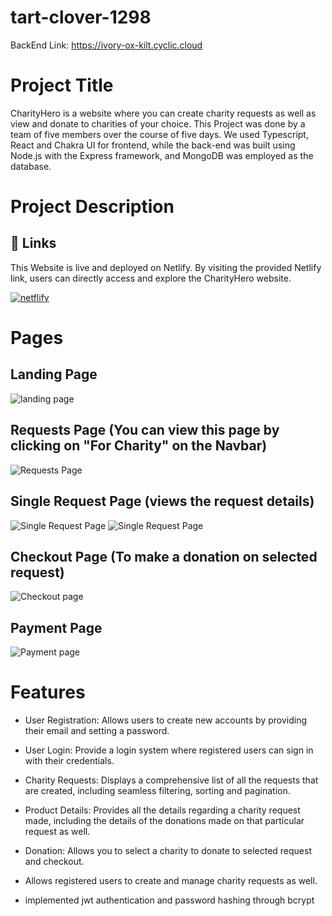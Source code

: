 # tart-clover-1298

BackEnd Link:
https://ivory-ox-kilt.cyclic.cloud

# Project Title
CharityHero is a website where you can create charity requests as well as view and donate to charities of your choice. This Project was done by a team of five members over the course of five days. We used Typescript, React and Chakra UI for frontend, while the back-end was built using Node.js with the Express framework, and MongoDB was employed as the database.

# Project Description


## 🔗 Links

This Website is live and deployed on Netlify.
By visiting the provided Netlify link, users can directly access and explore the CharityHero website.

[![netflify](https://img.shields.io/badge/netflify-blue?style=for-the-badge&logo=netflify&logoColor=white)](https://charityhero.vercel.app/)

# Pages

## Landing Page 

![landing page](https://res.cloudinary.com/dsixdct6o/image/upload/v1695676487/Screenshot_2023-09-26_at_02.33.47_nj7caj.png)


## Requests Page (You can view this page by clicking on "For Charity" on the Navbar)

![Requests Page](https://res.cloudinary.com/dsixdct6o/image/upload/v1695676489/Screenshot_2023-09-26_at_02.34.28_un9mwe.png)


## Single Request Page (views the request details)

![Single Request Page](https://res.cloudinary.com/dsixdct6o/image/upload/v1695676490/Screenshot_2023-09-26_at_02.36.00_k1thfn.png)
![Single Request Page](https://res.cloudinary.com/dsixdct6o/image/upload/v1695676489/Screenshot_2023-09-26_at_02.36.45_toxw2x.png)

## Checkout Page (To make a donation on selected request)

![Checkout page](https://res.cloudinary.com/dsixdct6o/image/upload/v1695676490/Screenshot_2023-09-26_at_02.37.15_wyaxd2.png)

## Payment Page

![Payment page](https://res.cloudinary.com/dsixdct6o/image/upload/v1695676490/Screenshot_2023-09-26_at_02.37.41_hixyy4.png)

# Features

- User Registration: Allows users to create new accounts by providing their email and setting a password.

- User Login: Provide a login system where registered users can sign in with their credentials.

- Charity Requests: Displays a comprehensive list of all the requests that are created, including seamless filtering, sorting and pagination.

- Product Details: Provides all the details regarding a charity request made, including the details of the donations made on that particular request as well.

- Donation: Allows you to select a charity to donate to selected request and checkout.

- Allows registered users to create and manage charity requests as well.

- implemented jwt authentication and password hashing through bcrypt
